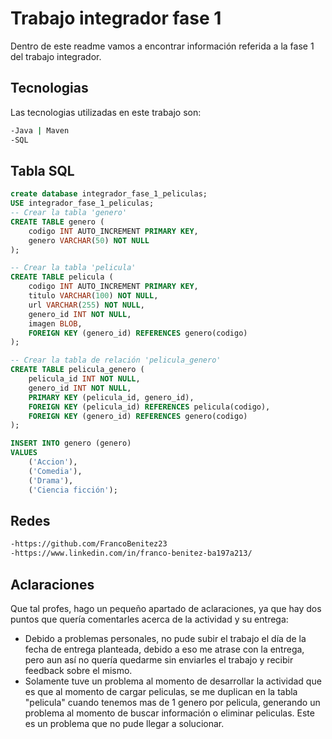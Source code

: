 # Trabajo integrador fase 1

Dentro de este readme vamos a encontrar información referida a la fase 1 del trabajo integrador.

## Tecnologias

Las tecnologias utilizadas en este trabajo son: 

```bash
-Java | Maven
-SQL
```

## Tabla SQL

```sql
create database integrador_fase_1_peliculas;
USE integrador_fase_1_peliculas;
-- Crear la tabla 'genero'
CREATE TABLE genero (
    codigo INT AUTO_INCREMENT PRIMARY KEY,
    genero VARCHAR(50) NOT NULL
);

-- Crear la tabla 'pelicula'
CREATE TABLE pelicula (
    codigo INT AUTO_INCREMENT PRIMARY KEY,
    titulo VARCHAR(100) NOT NULL,
    url VARCHAR(255) NOT NULL,
	genero_id INT NOT NULL,
    imagen BLOB,
    FOREIGN KEY (genero_id) REFERENCES genero(codigo)
);

-- Crear la tabla de relación 'pelicula_genero'
CREATE TABLE pelicula_genero (
    pelicula_id INT NOT NULL,
    genero_id INT NOT NULL,
    PRIMARY KEY (pelicula_id, genero_id),
    FOREIGN KEY (pelicula_id) REFERENCES pelicula(codigo),
    FOREIGN KEY (genero_id) REFERENCES genero(codigo)
);

INSERT INTO genero (genero) 
VALUES 
    ('Accion'),
    ('Comedia'),
    ('Drama'),
    ('Ciencia ficción');


```

## Redes
```bash
-https://github.com/FrancoBenitez23
-https://www.linkedin.com/in/franco-benitez-ba197a213/
```

## Aclaraciones
Que tal profes, hago un pequeño apartado de aclaraciones, ya que hay dos puntos que quería comentarles acerca de la actividad y su entrega:

- Debido a problemas personales, no pude subir el trabajo el día de la fecha de entrega planteada, debido a eso me atrase con la entrega, pero aun así no quería quedarme sin enviarles el trabajo y recibir feedback sobre el mismo.
- Solamente tuve un problema al momento de desarrollar la actividad que es que al momento de cargar peliculas, se me duplican en la tabla "pelicula" cuando tenemos mas de 1 genero por pelicula, generando un problema al momento de buscar información o eliminar peliculas. Este es un problema que no pude llegar a solucionar. 
